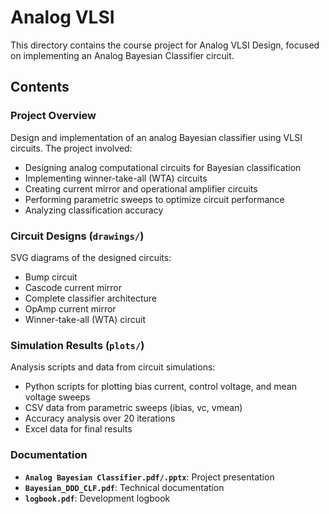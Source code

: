 # Analog VLSI

This directory contains the course project for Analog VLSI Design, focused on implementing an Analog Bayesian Classifier circuit.

## Contents

### Project Overview
Design and implementation of an analog Bayesian classifier using VLSI circuits. The project involved:
- Designing analog computational circuits for Bayesian classification
- Implementing winner-take-all (WTA) circuits
- Creating current mirror and operational amplifier circuits
- Performing parametric sweeps to optimize circuit performance
- Analyzing classification accuracy

### Circuit Designs (`drawings/`)
SVG diagrams of the designed circuits:
- Bump circuit
- Cascode current mirror
- Complete classifier architecture
- OpAmp current mirror
- Winner-take-all (WTA) circuit

### Simulation Results (`plots/`)
Analysis scripts and data from circuit simulations:
- Python scripts for plotting bias current, control voltage, and mean voltage sweeps
- CSV data from parametric sweeps (ibias, vc, vmean)
- Accuracy analysis over 20 iterations
- Excel data for final results

### Documentation
- **`Analog Bayesian Classifier.pdf/.pptx`**: Project presentation
- **`Bayesian_DDD_CLF.pdf`**: Technical documentation
- **`logbook.pdf`**: Development logbook
